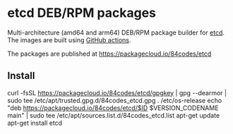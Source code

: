 # etcd DEB/RPM packages
Multi-architecture (amd64 and arm64) DEB/RPM package builder for [etcd](https://etcd.io/). The images are built using [GitHub actions](/.github/workflows/docker.yml).

The packages are published at https://packagecloud.io/84codes/etcd

## Install

curl -fsSL https://packagecloud.io/84codes/etcd/gpgkey | gpg --dearmor | sudo tee /etc/apt/trusted.gpg.d/84codes_etcd.gpg
. /etc/os-release
echo "deb https://packagecloud.io/84codes/etcd/$ID $VERSION_CODENAME main" | sudo tee /etc/apt/sources.list.d/84codes_etcd.list
apt-get update
apt-get install etcd